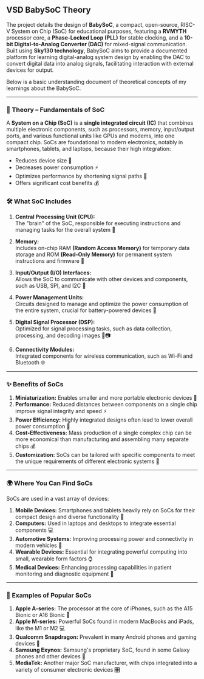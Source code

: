 ## VSD BabySoC Theory

The project details the design of **BabySoC**, a compact, open-source, RISC-V System on Chip (SoC) for educational purposes, featuring a **RVMYTH** processor core, a **Phase-Locked Loop (PLL)** for stable clocking, and a **10-bit Digital-to-Analog Converter (DAC)** for mixed-signal communication. Built using **Sky130 technology**, BabySoC aims to provide a documented platform for learning digital-analog system design by enabling the DAC to convert digital data into analog signals, facilitating interaction with external devices for output.

Below is a basic understanding document of theoretical concepts of my learnings about the BabySoC.

---

### 📖 Theory – Fundamentals of SoC

A **System on a Chip (SoC)** is a **single integrated circuit (IC)** that combines multiple electronic components, such as processors, memory, input/output ports, and various functional units like GPUs and modems, into one compact chip. SoCs are foundational to modern electronics, notably in smartphones, tablets, and laptops, because their high integration:  

- Reduces device size 📏  
- Decreases power consumption ⚡  
- Optimizes performance by shortening signal paths 🚀  
- Offers significant cost benefits 💰  

### 🛠 What SoC Includes

1. **Central Processing Unit (CPU):**  
   The "brain" of the SoC, responsible for executing instructions and managing tasks for the overall system 🧠

2. **Memory:**  
   Includes on-chip RAM **(Random Access Memory)** for temporary data storage and ROM **(Read-Only Memory)** for permanent system instructions and firmware 💾

3. **Input/Output (I/O) Interfaces:**  
   Allows the SoC to communicate with other devices and components, such as USB, SPI, and I2C 🔌

4. **Power Management Units:**  
   Circuits designed to manage and optimize the power consumption of the entire system, crucial for battery-powered devices 🔋

5. **Digital Signal Processor (DSP):**  
   Optimized for signal processing tasks, such as data collection, processing, and decoding images 🎵📷

6. **Connectivity Modules:**  
   Integrated components for wireless communication, such as Wi-Fi and Bluetooth 🌐

---

### ✨ Benefits of SoCs

1. **Miniaturization:** Enables smaller and more portable electronic devices 📱  
2. **Performance:** Reduced distances between components on a single chip improve signal integrity and speed ⚡  
3. **Power Efficiency:** Highly integrated designs often lead to lower overall power consumption 🔋  
4. **Cost-Effectiveness:** Mass production of a single complex chip can be more economical than manufacturing and assembling many separate chips 💰  
5. **Customization:** SoCs can be tailored with specific components to meet the unique requirements of different electronic systems 🎯  

---

### 🌍 Where You Can Find SoCs

SoCs are used in a vast array of devices:  

1. **Mobile Devices:** Smartphones and tablets heavily rely on SoCs for their compact design and diverse functionality 📱  
2. **Computers:** Used in laptops and desktops to integrate essential components 💻  
3. **Automotive Systems:** Improving processing power and connectivity in modern vehicles 🚗  
4. **Wearable Devices:** Essential for integrating powerful computing into small, wearable form factors ⌚  
5. **Medical Devices:** Enhancing processing capabilities in patient monitoring and diagnostic equipment 🏥  

---

### 🔹 Examples of Popular SoCs

1. **Apple A-series:** The processor at the core of iPhones, such as the A15 Bionic or A16 Bionic 🍏  
2. **Apple M-series:** Powerful SoCs found in modern MacBooks and iPads, like the M1 or M2 💻  
3. **Qualcomm Snapdragon:** Prevalent in many Android phones and gaming devices 🐉  
4. **Samsung Exynos:** Samsung's proprietary SoC, found in some Galaxy phones and other devices 📱  
5. **MediaTek:** Another major SoC manufacturer, with chips integrated into a variety of consumer electronic devices 🎛